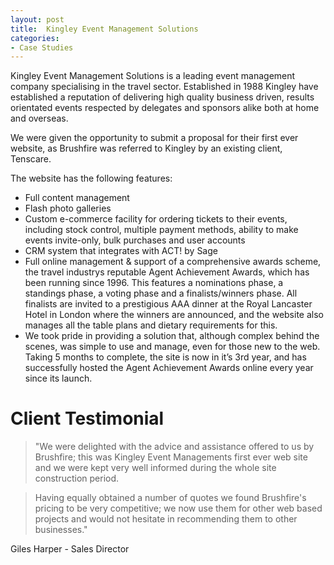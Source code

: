```yaml
---
layout: post
title:  Kingley Event Management Solutions
categories:
- Case Studies
---
```


Kingley Event Management Solutions is a leading event management company specialising in the travel sector. Established in 1988 Kingley have established a reputation of delivering high quality business driven, results orientated events respected by delegates and sponsors alike both at home and overseas.

We were given the opportunity to submit a proposal for their first ever website, as Brushfire was referred to Kingley by an existing client, Tenscare.

The website has the following features:

* Full content management
* Flash photo galleries
* Custom e-commerce facility for ordering tickets to their events, including stock control, multiple payment methods, ability to make events invite-only, bulk purchases and user accounts
* CRM system that integrates with ACT! by Sage
* Full online management & support of a comprehensive awards scheme, the travel industrys reputable Agent Achievement Awards, which has been running since 1996. This features a nominations phase, a standings phase, a voting phase and a finalists/winners phase. All finalists are invited to a prestigious AAA dinner at the Royal Lancaster Hotel in London where the winners are announced, and the website also manages all the table plans and dietary requirements for this.
* We took pride in providing a solution that, although complex behind the scenes, was simple to use and manage, even for those new to the web. Taking 5 months to complete, the site is now in it’s 3rd year, and has successfully hosted the Agent Achievement Awards online every year since its launch.

Client Testimonial
=======

> "We were delighted with the advice and assistance offered to us by Brushfire; this was Kingley Event Managements first ever web site and we were kept very well informed during the whole site construction period.

> Having equally obtained a number of quotes we found Brushfire's pricing to be very competitive; we now use them for other web based projects and would not hesitate in recommending them to other businesses."

Giles Harper - Sales Director
